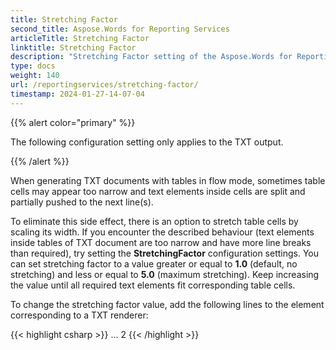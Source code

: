 ```yaml
---
title: Stretching Factor
second_title: Aspose.Words for Reporting Services
articleTitle: Stretching Factor
linktitle: Stretching Factor
description: "Stretching Factor setting of the Aspose.Words for Reporting Services."
type: docs
weight: 140
url: /reportingservices/stretching-factor/
timestamp: 2024-01-27-14-07-04
---
```


{{% alert color="primary" %}}

The following configuration setting only applies to the TXT output.

{{% /alert %}}

When generating TXT documents with tables in flow mode, sometimes table cells may appear too narrow and text elements inside cells are split and partially pushed to the next line(s).

To eliminate this side effect, there is an option to stretch table cells by scaling its width. If you encounter the described behaviour (text elements inside tables of TXT document are too narrow and have more line breaks than required), try setting the **StretchingFactor** configuration settings. You can set stretching factor to a value greater or equal to **1.0** (default, no stretching) and less or equal to **5.0** (maximum stretching). Keep increasing the value until all required text elements fit corresponding table cells.

To change the stretching factor value, add the following lines to the <Extension> element corresponding to a TXT renderer:

{{< highlight csharp >}}
<Render>
...
<Extension Name="AWTXT" Type="Aspose.Words.ReportingServices.TxtRenderer,Aspose.Words.ReportingServices">
<Configuration>
    <StretchingFactor>2</StretchingFactor>
</Configuration>
</Extension>
</Render>
{{< /highlight >}}
